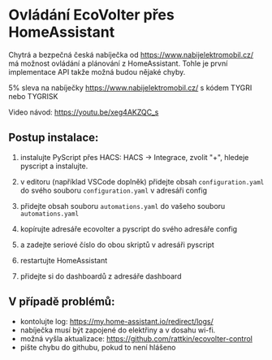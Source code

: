 # Ovládání EcoVolter přes HomeAssistant

Chytrá a bezpečná česká nabíječka od https://www.nabijelektromobil.cz/ má možnost ovládání a plánování z HomeAssistant. Tohle je první implementace API takže možná budou nějaké chyby.

5% sleva na nabíječky https://www.nabijelektromobil.cz/ s kódem TYGRI nebo TYGRISK

Video návod: https://youtu.be/xeg4AKZQC_s

## Postup instalace:
1. instalujte PyScript přes HACS:
HACS -> Integrace, zvolit "+", hledeje pyscript a instalujte.

2. v editoru (například VSCode doplněk) přidejte obsah `configuration.yaml` do svého souboru  `configuration.yaml` v adresáři config

3. přidejte obsah souboru `automations.yaml` do vašeho souboru `automations.yaml`

4. kopírujte adresáře ecovolter a pyscript do svého adresáře config

5. a zadejte seriové číslo do obou skriptů v adresáři pyscript

6. restartujte HomeAssistant

7. přidejte si do dashboardů z adresáře dashboard


## V případě problémů:
- kontolujte log: https://my.home-assistant.io/redirect/logs/
- nabíječka musí být zapojené do elektřiny a v dosahu wi-fi.
- možná vyšla aktualizace: https://github.com/rattkin/ecovolter-control
- pište chybu do githubu, pokud to není hlášeno
